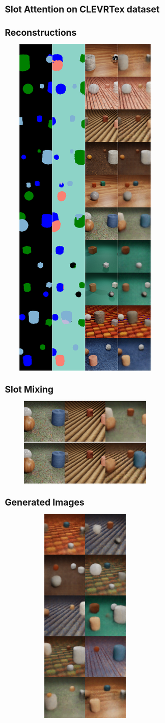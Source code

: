 # Slot Attention on CLEVRTex dataset

# Reconstructions 

<p align="center">
<img src="output-images/reconstructions_combined.png" alt="reconstructed images">
</p>


# Slot Mixing
<p align="center">
<img src="output-images/slot-mixing-output/mixed_1.png" alt="mixing 1">
<img src="output-images/slot-mixing-output/mixed_2.png" alt="mixing 2">
</p>

# Generated Images

<p align="center">
<img src="output-images/generated_images_combined.png" alt="generated images">
</p>

